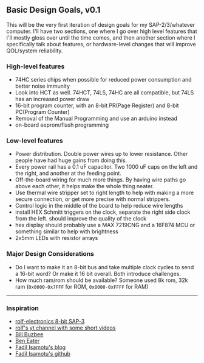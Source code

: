 ## Basic Design Goals, v0.1

This will be the very first iteration of design goals for my SAP-2/3/whatever computer.  I'll have two sections, one where I go over high level features that I'll mostly gloss over until the time comes, and then another section where I specifically talk about features, or hardware-level changes that will improve QOL/system reliability.  


### High-level features

- 74HC series chips when possible for reduced power consumption and better noise immunity
- Look into HCT as well.  74HCT, 74LS, 74HC are all compatible, but 74LS has an increased power draw
- 16-bit program counter, with an 8-bit PR(Page Register) and 8-bit PC(Program Counter)
- Removal of the Manual Programming and use an arduino instead
- on-board eeprom/flash programming


### Low-level features

- Power distribution.  Double power wires up to lower resistance.  Other people have had huge gains from doing this.  
- Every power rail has a 0.1 uF capacitor.  Two 1000 uF caps on the left and the right, and another at the feeding point.  
- Off-the-board wiring for much more things.  By having wire paths go above each other, it helps make the whole thing neater.  
-  Use thermal wire stripper set to right length to help with making a more secure connection, or get more precise with normal strippers.
- Control logic in the middle of the board to help reduce wire lengths
- install HEX Schmitt triggers on the clock, separate the right side clock from the left.  should improve the quality of the clock
- hex display should probably use a MAX 7219CNG and a 16F874 MCU or something similar to help with brightness
- 2x5mm LEDs with resistor arrays


### Major Design Considerations
- Do I want to make it an 8-bit bus and take multiple clock cycles to send a 16-bit word?  Or make it 16 bit overall.  Both introduce challenges.  
- How much ram/rom should be available?  Someone used 8k rom, 32k ram (`0x0000-0x7FFF` for ROM, `0x8000-0xFFFF` for RAM)


---

### Inspiration

- [rolf-electronics 8-bit SAP-3](https://github.com/rolf-electronics/The-8-bit-SAP-3/blob/master/Building%20the%20SAP-3%20rev%203.3.pdf)
- [rolf's yt channel with some short videos](https://www.youtube.com/@rolfdubbeld/videos)
- [Bill Buzbee](https://www.youtube.com/@Homebrew_CPU/videos)
- [Ben Eater](https://www.youtube.com/@BenEater)
- [Fadil Isamotu's blog](https://fadil-1.github.io/blog/8-bit_breadboard_CPU/overview/)
- [Fadil Isamotu's github](https://github.com/Fadil-1/8-BIT-BREADBOARD-CPU)